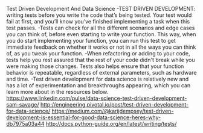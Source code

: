 Test Driven Development And Data Science
-TEST DRIVEN DEVELOPMENT: writing tests before you write the code that’s being tested. Your test would fail at first, and you’ll know you’ve finished implementing a task when this test passes.
-Tests can check for all the different scenarios and edge cases you can think of, before even starting to write your function. This way, when you do start implementing your function, you can run this test to get immediate feedback on whether it works or not in all the ways you can think of, as you tweak your function.
-When refactoring or adding to your code, tests help you rest assured that the rest of your code didn't break while you were making those changes. Tests also helps ensure that your function behavior is repeatable, regardless of external parameters, such as hardware and time.
-Test driven development for data science is relatively new and has a lot of experimentation and breakthroughs appearing, which you can learn more about in the resources below.
https://www.linkedin.com/pulse/data-science-test-driven-development-sam-savage/
http://engineering.pivotal.io/post/test-driven-development-for-data-science/
https://medium.com/@karijdempsey/test-driven-development-is-essential-for-good-data-science-heres-why-db7975a03a44
http://docs.python-guide.org/en/latest/writing/tests/